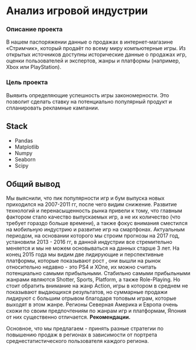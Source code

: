 # Анализ игровой индустрии
### Описание проекта
В нашем паспоряжении данные о продажах в интернет-магазине «Стримчик», который продаёт по всему миру компьютерные игры. Из открытых источников доступны исторические данные о продажах игр, оценки пользователей и экспертов, жанры и платформы (например, Xbox или PlayStation).
### Цель проекта
Выявить определяющие успешность игры закономерности. Это позволит сделать ставку на потенциально популярный продукт и спланировать рекламные кампании.
## Stack
- Pandas
- Matplotlib
- Numpy
- Seaborn
- Scipy
## Общий вывод
Мы выяснили, что пик популярности игр и бум выпуска новых приходился на 2007-2011 гг, после чего видим снижение. Развитие технологий и перенасыщенность рынка привели к тому, что главным фактором стало качество выпускаемых игр, а не их количество (что требует гораздо больше времени), а также фокус внимания сместился на мобильную индустрию и развитие игр на смартфонах. Актуальным периодом, на основании которого мы строим прогнозы на 2017 год, установили 2013 - 2016 гг, в данной индустрии все стремительно меняется и мы не можем основываться на данных старше 3 лет. На конец 2015 года мы видим две лидирующие и перспективные платформы, которые показывают рост , они вышли на рынок относительно недавно - это PS4 и XOne, их можно считать потенциально самыми прибыльными. Стабильно самыми прибыльными жанрами являются Shotter, Sports, Platform, а также Role-Playing. Но стоит обратить внимание на жанр Action, игры в котором в среднем не показывают выдающихся результатов, но суммарные продажи лидируют с большим отрывом благодаря топовым играм, которые выходят в этом жанре.
Регионы Северная Америка и Европа очень схожи по своим предпочтениям по жанрам игр и платформам, Япония от них существенно отличается. 
**Рекомендации.**

Основное, что мы предлагаем - принять разные стратегии по повышению продаж в регионах в зависимости от портрета среднестатистического пользователя каждого региона.

